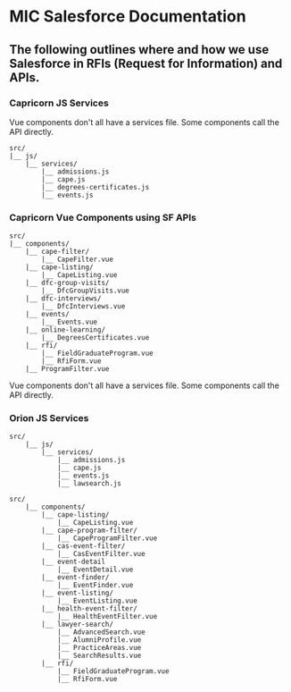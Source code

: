 # MIC Salesforce Documentation

## The following outlines where and how we use Salesforce in RFIs (Request for Information) and APIs.

### Capricorn JS Services

Vue components don't all have a services file. Some components call the API directly.

```
src/
|__ js/
    |__ services/
        |__ admissions.js
        |__ cape.js
        |__ degrees-certificates.js
        |__ events.js
```

### Capricorn Vue Components using SF APIs

```
src/
|__ components/
    |__ cape-filter/
        |__ CapeFilter.vue
    |__ cape-listing/
        |__ CapeListing.vue
    |__ dfc-group-visits/
        |__ DfcGroupVisits.vue
    |__ dfc-interviews/
        |__ DfcInterviews.vue
    |__ events/
        |__ Events.vue
    |__ online-learning/
        |__ DegreesCertificates.vue
    |__ rfi/
        |__ FieldGraduateProgram.vue
        |__ RfiForm.vue
    |__ ProgramFilter.vue

```

Vue components don't all have a services file. Some components call the API directly.

### Orion JS Services

```
src/
    |__ js/
        |__ services/
            |__ admissions.js
            |__ cape.js
            |__ events.js
            |__ lawsearch.js
```

```
src/
    |__ components/
        |__ cape-listing/
            |__ CapeListing.vue
        |__ cape-program-filter/
            |__ CapeProgramFilter.vue
        |__ cas-event-filter/
            |__ CasEventFilter.vue
        |__ event-detail
            |__ EventDetail.vue
        |__ event-finder/
            |__ EventFinder.vue
        |__ event-listing/
            |__ EventListing.vue
        |__ health-event-filter/
            |__ HealthEventFilter.vue
        |__ lawyer-search/
            |__ AdvancedSearch.vue
            |__ AlumniProfile.vue
            |__ PracticeAreas.vue
            |__ SearchResults.vue
        |__ rfi/
            |__ FieldGraduateProgram.vue
            |__ RfiForm.vue
```
